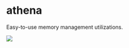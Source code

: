 # athena

Easy-to-use memory management utilizations.

![](https://tva1.sinaimg.cn/large/008i3skNly1gukwgfr761j61to0ruwmm02.jpg)
